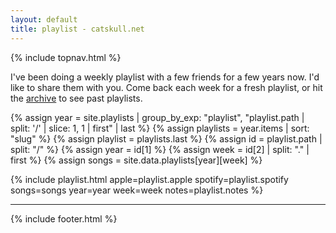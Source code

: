 ```yaml
---
layout: default
title: playlist - catskull.net
---
```

{% include topnav.html %}

I've been doing a weekly playlist with a few friends for a few years now. I'd like to share them with you. Come back each week for a fresh playlist, or hit the [archive](/playlist/archive/) to see past playlists.

{% assign year = site.playlists | group_by_exp: "playlist", "playlist.path | split: '/' | slice: 1, 1 | first" | last %}
{% assign playlists = year.items | sort: "slug" %}
{% assign playlist = playlists.last %}
{% assign id = playlist.path | split: "/" %}
{% assign year = id[1] %}
{% assign week = id[2] | split: "." | first %}
{% assign songs = site.data.playlists[year][week] %}

{% include playlist.html apple=playlist.apple spotify=playlist.spotify songs=songs year=year week=week notes=playlist.notes %}

<hr class="final">
<div style="text-align:center;">
  <page-likes></page-likes>
</div>
<page-replies open default="https://catskull.net/public/images/outlook_express-4.png"></page-replies>

{% include footer.html %}

<script src="https://catskull.net/public/js/components/replies.js"></script>
<script src="https://catskull.net/public/js/components/likes.js"></script>
